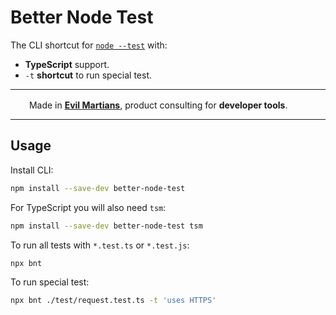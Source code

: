 # Better Node Test

The CLI shortcut for [`node --test`](https://nodejs.org/api/test.html) with:

* **TypeScript** support.
* `-t` **shortcut** to run special test.

---

<img src="https://cdn.evilmartians.com/badges/logo-no-label.svg" alt="" width="22" height="16" />  Made in <b><a href="https://evilmartians.com/?utm_source=nanoid&utm_campaign=devtools-button&utm_medium=github">Evil Martians</a></b>, product consulting for <b>developer tools</b>.

---

## Usage

Install CLI:

```sh
npm install --save-dev better-node-test
```

For TypeScript you will also need `tsm`:

```sh
npm install --save-dev better-node-test tsm
```

To run all tests with `*.test.ts` or `*.test.js`:

```sh
npx bnt
```

To run special test:

```sh
npx bnt ./test/request.test.ts -t 'uses HTTPS'
```

